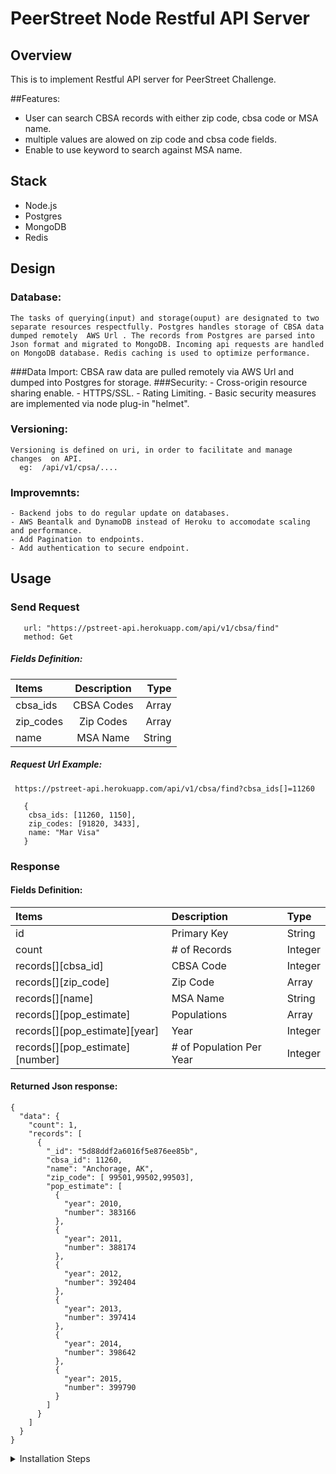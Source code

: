 # PeerStreet Node Restful API Server 

## Overview
This is to implement Restful API server for PeerStreet Challenge.

##Features:
  - User can search CBSA records with either zip code, cbsa code or MSA name.
  - multiple values are alowed  on zip code and cbsa code fields.
  - Enable to use keyword to search against MSA name.
  
 ## Stack
   - Node.js
   - Postgres 
   - MongoDB
   - Redis

## Design
### Database:

    The tasks of querying(input) and storage(ouput) are designated to two separate resources respectfully. Postgres handles storage of CBSA data  dumped remotely  AWS Url . The records from Postgres are parsed into Json format and migrated to MongoDB. Incoming api requests are handled on MongoDB database. Redis caching is used to optimize performance.

###Data Import:
    CBSA raw data are pulled remotely via AWS Url and dumped into Postgres for storage. 
###Security:
    - Cross-origin resource sharing enable.
    - HTTPS/SSL.
    - Rating Limiting.
    - Basic security measures are implemented via node plug-in "helmet".
### Versioning:
    Versioning is defined on uri, in order to facilitate and manage changes  on API.
      eg:  /api/v1/cpsa/....
### Improvemnts: 
    - Backend jobs to do regular update on databases.
    - AWS Beantalk and DynamoDB instead of Heroku to accomodate scaling and performance.
    - Add Pagination to endpoints.
    - Add authentication to secure endpoint.

## Usage
 
 ### Send Request
```
   url: "https://pstreet-api.herokuapp.com/api/v1/cbsa/find"
   method: Get
```
##### Fields Definition:
| Items  | Description | Type  | 
| :------------ |:---------------:| -----:|
| cbsa_ids      | CBSA Codes| Array | 
| zip_codes     | Zip Codes   |  Array|
| name          | MSA Name  |  String |

##### Request Url Example:<br>
```
 https://pstreet-api.herokuapp.com/api/v1/cbsa/find?cbsa_ids[]=11260
```
```
   {
    cbsa_ids: [11260, 1150],
    zip_codes: [91820, 3433],
    name: "Mar Visa"
   }
 ```

### Response
   
 #### Fields Definition:

   | Items | Description | Type |
   | :------------ |:--------------- |:----- |
   | id   | Primary Key | String|
   | count | # of Records | Integer|
   | records[][cbsa_id] | CBSA Code | Integer|
   | records[][zip_code] |  Zip Code | Array |
   | records[][name] | MSA Name | String|
   | records[][pop_estimate] | Populations | Array |
   | records[][pop_estimate][year] | Year | Integer|
   | records[][pop_estimate][number] | # of Population Per Year | Integer|


#### Returned Json response:
```
{
  "data": {
    "count": 1,
    "records": [
      {
        "_id": "5d88ddf2a6016f5e876ee85b",
        "cbsa_id": 11260,
        "name": "Anchorage, AK",
        "zip_code": [ 99501,99502,99503],
        "pop_estimate": [
          {
            "year": 2010,
            "number": 383166
          },
          {
            "year": 2011,
            "number": 388174
          },
          {
            "year": 2012,
            "number": 392404
          },
          {
            "year": 2013,
            "number": 397414
          },
          {
            "year": 2014,
            "number": 398642
          },
          {
            "year": 2015,
            "number": 399790
          }
        ]
      }
    ]
  }
}
```

<details>
<summary>Installation Steps</summary>

#### 1. Install and Run PostgreSQL
Refer to Postgres documentation for setup instructions on local machine.
https://www.postgresql.org/docs/

#### 2. Install and Run MongoDB 
Refer to Postgres documentation for setup instructions on local machine.
https://docs.mongodb.com/

#### 3. Install and Run Redis 
Refer to Postgres documentation for setup instructions on local machine.
https://redis.io/documentation

#### 4. Setup and Run Node.js
- ##### Pull base code from git repository to your local machine
```
git clone https://github.com/schow6272003/ps_api
cd ps_api
```
- ##### Install Node dependencies
```
npm install
```
- ##### Create .env file
```
DB= (Postgres database name)
DB_HOST= (Postgres database host)
DB_USER= (Postgres database username)
DB_PASS= (Postgres database password)
cbsa=https://s3.amazonaws.com/peerstreet-static/engineering/zip_to_msa/zip_to_cbsa.csv
msa=https://s3.amazonaws.com/peerstreet-static/engineering/zip_to_msa/cbsa_to_msa.csv
MetStatString='Metropolitan Statistical Area'
MONGODB= (Mongodb database name)
MONGDB_COLLECTION= (Mongodb collection)
MONGODB_HOST= (Mongodb database host)
```
- ##### Setup Config.js for Sequelizer
```javascript
require('dotenv').config();
module.exports = {
  development: {
    username: process.env.DB_USER,
    password: process.env.DB_PASS,
    database: process.env.DB,
    host: process.env.DB_HOST,
    dialect: "postgres",
    operatorsAliases: false
  },
  test: {
    username: 'database_test',
    password: null,
    database: 'database_test',
    host: '127.0.0.1',
    dialect: 'postgres'
  },
  production: {
    username: 'database_production',
    password: null,
    database: 'database_production',
    host: 'database_production_host',
    dialect: "postgres",
    operatorsAliases: false
  }
};
```
- ##### Setup .sequelizerc 
```javascript
const path = require('path');
module.exports = {
  'config': path.resolve('config', 'config.js')
}
```

- ##### Setup .babelrc for Babel 
```javascript
{
  "presets": [
    "@babel/preset-env"
  ]
}
```

- ##### Run migrations on Postgres with Sequelizer
```
npx sequelize db:migrate
```

- ##### Fetch CBSA data remotely to Postgres database
```
node imports/import_postgres.js
```
- ##### Import and parse CBSA data to Mongodb from Postgres
```
node imports/import_mongodb.js
```
- ##### Run Node.js Server
```
nodemon app.js
```
</details>